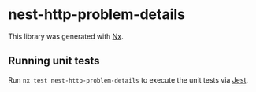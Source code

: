 # nest-http-problem-details

This library was generated with [Nx](https://nx.dev).

## Running unit tests

Run `nx test nest-http-problem-details` to execute the unit tests via [Jest](https://jestjs.io).
